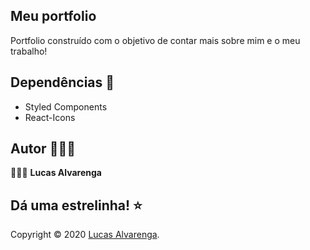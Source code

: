 ## Meu portfolio

Portfolio construído com o objetivo de contar mais sobre mim e o meu trabalho!

## Dependências 🧰

- Styled Components
- React-Icons

## Autor 🙋🏻‍♂️

💁🏻‍♂️ **Lucas Alvarenga**

## Dá uma estrelinha! ⭐️

Copyright © 2020 [Lucas Alvarenga](https://github.com/Alvarenga-Dev). 
